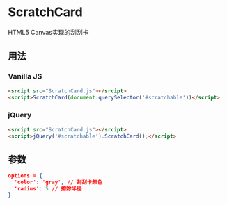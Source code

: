 ScratchCard
===========

HTML5 Canvas实现的刮刮卡

用法
----

### Vanilla JS

```html
<srcipt src="ScratchCard.js"></srcipt>
<script>ScratchCard(document.querySelector('#scratchable'))</script>
```

### jQuery

```html
<srcipt src="ScratchCard.js"></srcipt>
<script>jQuery('#scratchable').ScratchCard();</script>
```

参数
----

```json
options = {
  'color': 'gray', // 刮刮卡颜色
  'radius': 5 // 擦除半径
}
```
